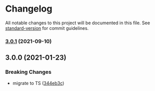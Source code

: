 # Changelog

All notable changes to this project will be documented in this file. See [standard-version](https://github.com/conventional-changelog/standard-version) for commit guidelines.

### [3.0.1](https://github.com/Purii/react-use-scrollspy/compare/v3.0.0...v3.0.1) (2021-09-10)

## 3.0.0 (2021-01-23)

### Breaking Changes

* migrate to TS ([344eb3c](https://github.com/Purii/react-use-scrollspy/commit/06e6b6c1e499ab5dab8c13e9135f53e770e2fce5))
